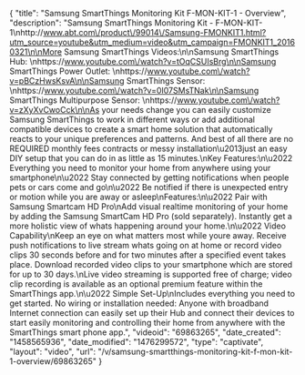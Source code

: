 {
    "title": "Samsung SmartThings Monitoring Kit F-MON-KIT-1 - Overview",
    "description": "Samsung SmartThings Monitoring Kit - F-MON-KIT-1\nhttp:\/\/www.abt.com\/product\/99014\/Samsung-FMONKIT1.html?utm_source=youtube&utm_medium=video&utm_campaign=FMONKIT1_20160321\n\nMore Samsung SmartThings Videos:\n\nSamsung SmartThings Hub: \nhttps:\/\/www.youtube.com\/watch?v=tOqCSUIsBrg\n\nSamsung SmartThings Power Outlet: \nhttps:\/\/www.youtube.com\/watch?v=pBCzHwsKsvA\n\nSamsung SmartThings Sensor: \nhttps:\/\/www.youtube.com\/watch?v=0I07SMsTNak\n\nSamsung SmartThings Multipurpose Sensor: \nhttps:\/\/www.youtube.com\/watch?v=zXyXvCwoCck\n\nAs your needs change you can easily customize Samsung SmartThings to work in different ways or add additional compatible devices to create a smart home solution that automatically reacts to your unique preferences and patterns. And best of all there are no REQUIRED monthly fees contracts or messy installation\u2013just an easy DIY setup that you can do in as little as 15 minutes.\nKey Features:\n\u2022 Everything you need to monitor your home from anywhere using your smartphone\n\u2022 Stay connected by getting notifications when people pets or cars come and go\n\u2022 Be notified if there is unexpected entry or motion while you are away or asleep\nFeatures:\n\u2022 Pair with Samsung Smartcam HD Pro\nAdd visual realtime monitoring of your home by adding the Samsung SmartCam HD Pro (sold separately). Instantly get a more holistic view of whats happening around your home.\n\u2022 Video Capability\nKeep an eye on what matters most while youre away. Receive push notifications to live stream whats going on at home or record video clips 30 seconds before and for two minutes after a specified event takes place. Download recorded video clips to your smartphone which are stored for up to 30 days.\nLive video streaming is supported free of charge; video clip recording is available as an optional premium feature within the SmartThings app.\n\u2022 Simple Set-Up\nIncludes everything you need to get started. No wiring or installation needed: Anyone with broadband Internet connection can easily set up their Hub and connect their devices to start easily monitoring and controlling their home from anywhere with the SmartThings smart phone app.",
    "videoid": "69863265",
    "date_created": "1458565936",
    "date_modified": "1476299572",
    "type": "captivate",
    "layout": "video",
    "url": "\/v\/samsung-smartthings-monitoring-kit-f-mon-kit-1-overview\/69863265"
}
